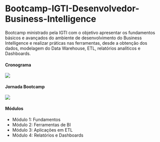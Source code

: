 # Bootcamp-IGTI-Desenvolvedor-Business-Intelligence

<p>Bootcamp ministrado pela IGTI com o objetivo apresentar os fundamentos básicos e avançados do ambiente de desenvolvimento do Business Intelligence e realizar práticas nas ferramentas, desde a obtenção dos dados, modelagem do Data Warehouse, ETL, relatórios analíticos e Dashboards.</p>

<h4>Cronograma</h4>

![](Cronograma.png)

<h4>Jornada Bootcamp</h4>

![](Jornada.png)

<h4>Módulos</h4>

<ul>
    <li>
        Módulo 1: Fundamentos
    </li>
    <li>
        Módulo 2: Ferramentas de BI
    </li>
    <li>
        Módulo 3: Aplicações em ETL
    </li>
    <li>
        Módulo 4: Relatórios e Dashboards
    </li>
</ul>
